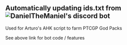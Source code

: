 ## Automatically updating ids.txt from ![DanielTheManiel's discord bot](https://github.com/Dan1elTheMan1el/wpgp-bot)

Used for Arturo's AHK script to farm PTCGP God Packs

See above link for bot code / features
